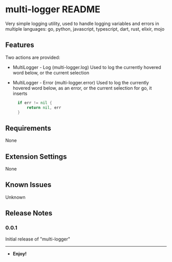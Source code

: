 # multi-logger README

Very simple logging utility, used to handle logging variables and errors in multiple languages:
go, python, javascript, typescript, dart, rust, elixir, mojo

## Features

Two actions are provided:

- MultiLogger - Log (multi-logger.log)
  Used to log the currently hovered word below, or the current selection

- MultiLogger - Error (multi-logger.error)
  Used to log the currently hovered word below, as an error, or the current selection
  for go, it inserts

  ```go
    if err != nil {
        return nil, err
    }
  ```

## Requirements

None

## Extension Settings

None

## Known Issues

Unknown

## Release Notes

### 0.0.1

Initial release of "multi-logger"

---

- **Enjoy!**
